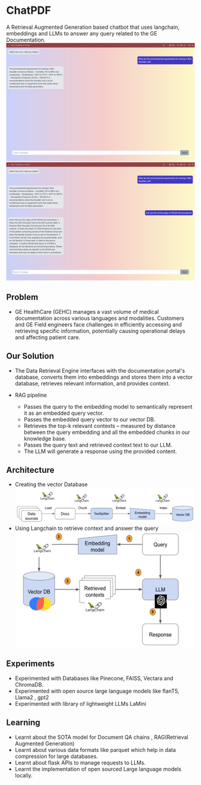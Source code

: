 # ChatPDF
A Retrieval Augmented Generation based chatbot that uses langchain, embeddings and LLMs to answer any query related to the GE Documentation.
![Alt text](images/ss1.png?raw=true "Title")
![Alt text](images/ss2.png?raw=true "Title")

## Problem

- GE HealthCare (GEHC) manages a vast volume of medical documentation across various languages and modalities. Customers and GE Field engineers face challenges in efficiently accessing and retrieving specific information, potentially causing operational delays and affecting patient care.

## Our Solution 

- The Data Retrieval Engine interfaces with the documentation portal's database, converts them into embeddings and stores them into a vector database, retrieves relevant information, and provides context. 

- RAG pipeline
  - Passes the query to the embedding model to semantically represent it as an embedded query vector.
  - Passes the embedded query vector to our vector DB.
  - Retrieves the top-k relevant contexts – measured by distance between the query embedding and all the embedded chunks in our knowledge base.
  - Passes the query text and retrieved context text to our LLM.
  - The LLM will generate a response using the provided content.

 ## Architecture 

- Creating the vector Database
![Alt text](images/rag.png?raw=true "Title")
- Using Langchain to retrieve context and answer the query
![Alt text](images/rag2.png?raw=true "Title")

## Experiments 

- Experimented with Databases like Pinecone, FAISS, Vectara and ChromaDB.
- Experimented with open source large language models like flanT5, Llama2 , gpt2
- Experimented with library of lightweight LLMs LaMini


## Learning

  - Learnt about the SOTA model for Document QA chains , RAG(Retrieval Augmented Generation)
  - Learnt about various data formats like parquet which help in data compression for large databases.
  - Learnt about flask APIs to manage requests to LLMs.
  - Learnt the implementation of open sourced Large language models locally.



